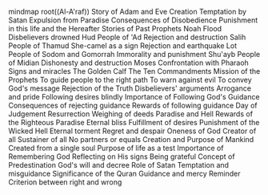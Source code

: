 mindmap
  root((Al-A'raf))
    Story of Adam and Eve
      Creation
      Temptation by Satan
      Expulsion from Paradise
    Consequences of Disobedience
      Punishment in this life and the Hereafter
    Stories of Past Prophets
      Noah
        Flood
        Disbelievers drowned
      Hud
        People of 'Ad
        Rejection and destruction
      Salih
        People of Thamud
        She-camel as a sign
        Rejection and earthquake
      Lot
        People of Sodom and Gomorrah
        Immorality and punishment
      Shu'ayb
        People of Midian
        Dishonesty and destruction
      Moses
        Confrontation with Pharaoh
        Signs and miracles
        The Golden Calf
        The Ten Commandments
    Mission of the Prophets
      To guide people to the right path
      To warn against evil
      To convey God's message
    Rejection of the Truth
      Disbelievers' arguments
      Arrogance and pride
      Following desires blindly
    Importance of Following God's Guidance
      Consequences of rejecting guidance
      Rewards of following guidance
    Day of Judgement
      Resurrection
      Weighing of deeds
      Paradise and Hell
    Rewards of the Righteous
      Paradise
      Eternal bliss
      Fulfillment of desires
    Punishment of the Wicked
      Hell
      Eternal torment
      Regret and despair
    Oneness of God
      Creator of all
      Sustainer of all
      No partners or equals
    Creation and Purpose of Mankind
      Created from a single soul
      Purpose of life as a test
    Importance of Remembering God
      Reflecting on His signs
      Being grateful
    Concept of Predestination
      God's will and decree
    Role of Satan
      Temptation and misguidance
    Significance of the Quran
      Guidance and mercy
      Reminder
      Criterion between right and wrong